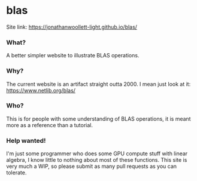 # blas

Site link: https://jonathanwoollett-light.github.io/blas/

### What?

A better simpler website to illustrate BLAS operations.



### Why?

The current website is an artifact straight outta 2000.
I mean just look at it: https://www.netlib.org/blas/

### Who?

This is for people with some understanding of BLAS operations, it is meant more as a reference than a tutorial.

### Help wanted!

I'm just some programmer who does some GPU compute stuff with linear algebra, I know little to nothing about most of these functions.
This site is very much a WIP, so please submit as many pull requests as you can tolerate. 
